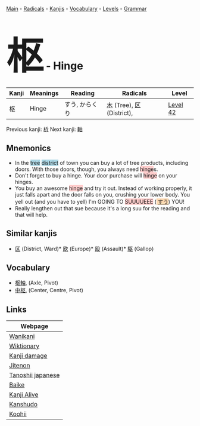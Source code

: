 <style> bigfont {font-size: 100px}</style>
[Main](../README.md) -
[Radicals](../radicals.md) -
[Kanjis](../kanjis.md) -
[Vocabulary](../vocabulary.md) -
[Levels](../levels.md) -
[Grammar](../grammar.md)
# <bigfont> 枢</bigfont> - Hinge 

| Kanji | Meanings | Reading | Radicals | Level |
| --- | --- | --- | --- | --- |
| 枢 | Hinge | すう, からくり | [木](../radicals/木.md) (Tree), [区](../radicals/区.md) (District),  | [Level 42](../levels/wk_level42.md) |

Previous kanji: [析](析.md) Next kanji: [軸](軸.md) 

## Mnemonics
 * In the <span style="background-color:#ADD8E6"> tree</span> <span style="background-color:#ADD8E6"> district</span> of town you can buy a lot of tree products, including doors. With those doors, though, you always need <span style="background-color:#ffcccb"> hinge</span>s.
* Don't forget to buy a hinge. Your door purchase will <span style="background-color:#ffcccb"> hinge</span> on your hinges.
* You buy an awesome <span style="background-color:#ffcccb"> hinge</span> and try it out. Instead of working properly, it just falls apart and the door falls on you, crushing your lower body. You yell out (and you have to yell) I'm GOING TO <span style="background-color:#ffcccb"> SUUUUEEE</span> (<span style="background-color:#fed8b1"> [すう](https://jisho.org/search/すう)</span>) YOU!
* Really lengthen out that sue because it's a long suu for the reading and that will help.


## Similar kanjis
 * [区](区.md) (District, Ward)* [欧](欧.md) (Europe)* [殴](殴.md) (Assault)* [駆](駆.md) (Gallop)


## Vocabulary
 * [枢軸](../vocabulary/枢.md), (Axle, Pivot)
* [中枢](../vocabulary/枢.md), (Center, Centre, Pivot)



## Links 

| Webpage |
| --- |
| [Wanikani          ](https://www.wanikani.com/kanji/枢) |
| [Wiktionary        ](https://en.wiktionary.org/wiki/枢) |
| [Kanji damage      ](http://www.kanjidamage.com/kanji/search?utf8=✓&q=枢) |
| [Jitenon           ](https://jitenon.com/kanji/枢) |
| [Tanoshii japanese ](https://www.tanoshiijapanese.com/dictionary/kanji.cfm?k=枢) |
| [Baike             ](https://baike.baidu.com/item/枢) |
| [Kanji Alive       ](https://app.kanjialive.com/枢) |
| [Kanshudo          ](https://www.kanshudo.com/searchmn?q=枢) |
| [Koohii            ](https://kanji.koohii.com/study/kanji/枢) |
